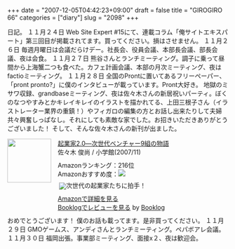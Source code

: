 +++
date = "2007-12-05T04:42:23+09:00"
draft = false
title = "GIROGIRO 66"
categories = ["diary"]
slug = "2098"
+++

日記。
１１月２４日
Web Site Expert #15にて、連載コラム「俺サイトエキスパート」第三回目が掲載されてます。買ってください。損はさせません。
１１月２６日
毎週月曜日は会議だらけデー。社長会、役員会議、本部長会議、部長会議、夜は会食。
１１月２７日
熊谷さんとランチミーティング。調子に乗って昼間から上海蟹二つも食べた。カフェ計画会議、本部の月次ミーティング、夜はfactioミーティング。
１１月２８日
全国のProntに置いてあるフリーペーパー、「pront pronto?」に僕のインタビューが載っています。Pront大好き。
地獄のミサワ収録、grandbaseミーティング、夜は佐々木さんの新居祝いパーティ。ぼくのなつやすみとかキレイキレイのイラストを描かれてる、上田三根子さん（イラストレーター業界の重鎮！）やフィガロの編集の方とお話し出来たりして夫婦共々興奮しっぱなし。それにしても素敵な家でした。お招きいただきありがとうございました！
そして、そんな佐々木さんの新刊が出ました。
<div class="booklog-all" style="margin-bottom:10px;"><div class="booklog-img" style="float:left; margin-right:15px;"><a href="http://www.amazon.co.jp/gp/product/4093877548%3ftag=ieiriblog-22%26link_code=xm2%26camp=2025" target="_blank"><img src="http://ecx.images-amazon.com/images/I/21WHmFFqhEL.jpg"  class="booklog-imgsrc" style="border:0px; width:100px"></a><br></div><div class="booklog-data" style="float:left; width:300px;"><div class="booklog-title"><a href="http://www.amazon.co.jp/gp/product/4093877548%3ftag=ieiriblog-22%26link_code=xm2%26camp=2025" target="_blank">起業家2.0―次世代ベンチャー9組の物語</a></div><div class="booklog-pub">佐々木 俊尚 / 小学館(2007/11)</div><div class="booklog-info" style="margin-top:10px;">Amazonランキング：216位<br>Amazonおすすめ度：<img src="http://booklog.jp/img/5.gif"><br><div class="booklog-review" style="margin-top:6px; padding-left:3px;"><img src="http://booklog.jp/img/5.gif" align="absmiddle">次世代の起業家たちに拍手！<br></div></div><div class="booklog-link" style="margin-top:10px;"><a href="http://www.amazon.co.jp/gp/product/4093877548%3ftag=ieiriblog-22%26link_code=xm2%26camp=2025" target="_blank">Amazonで詳細を見る</a><br><a href="http://booklog.jp/asin/4093877548" target="_blank">Booklogでレビューを見る</a> by <a href="http://booklog.jp" target="_blank">Booklog</a><br></div></div><br style="clear:left"></div>
おめでとうございます！
僕のお話も載ってます。是非買ってください。
１１月２９日
GMOゲームス、アンディさんとランチミーティング。ペパボアレ会議。
１１月３０日
福岡出張。事業部ミーティング、面接x２、夜は歓迎会。
